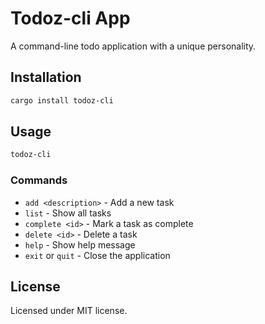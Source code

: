 # Todoz-cli App

A command-line todo application with a unique personality.

## Installation

```bash
cargo install todoz-cli
```

## Usage

```bash
todoz-cli
```

### Commands

- `add <description>` - Add a new task
- `list` - Show all tasks
- `complete <id>` - Mark a task as complete
- `delete <id>` - Delete a task
- `help` - Show help message
- `exit` or `quit` - Close the application

## License

Licensed under MIT license.
